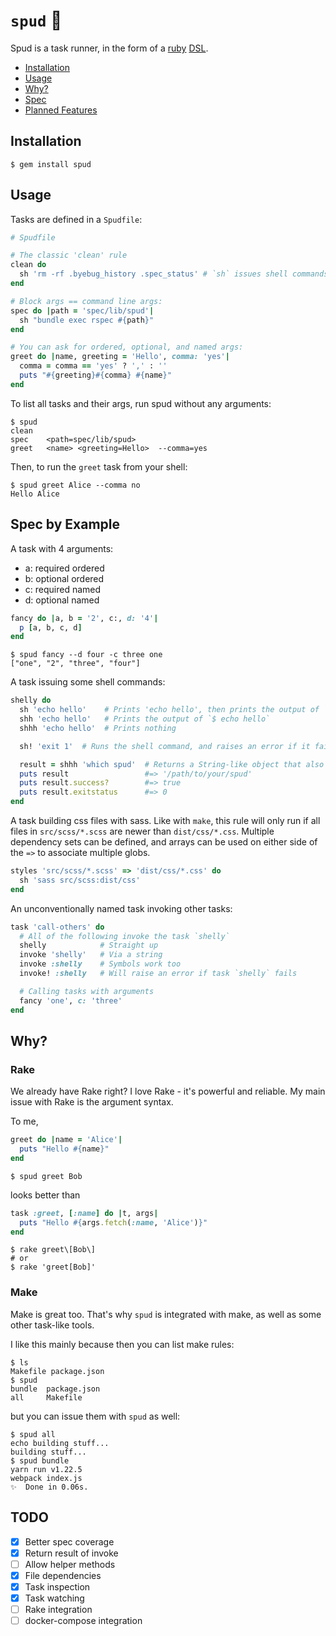 # `spud` 🥔

Spud is a task runner, in the form of a [ruby](https://www.ruby-lang.org) [DSL](https://en.wikipedia.org/wiki/Domain-specific_language).

- [Installation](#installation)
- [Usage](#usage)
- [Why?](#why)
- [Spec](#spec-by-example)
- [Planned Features](#todo)

## Installation

```shell script
$ gem install spud
```

## Usage

Tasks are defined in a `Spudfile`:
```ruby
# Spudfile

# The classic 'clean' rule
clean do
  sh 'rm -rf .byebug_history .spec_status' # `sh` issues shell commands
end

# Block args == command line args:
spec do |path = 'spec/lib/spud'|
  sh "bundle exec rspec #{path}"
end

# You can ask for ordered, optional, and named args:
greet do |name, greeting = 'Hello', comma: 'yes'|
  comma = comma == 'yes' ? ',' : ''
  puts "#{greeting}#{comma} #{name}"
end
```

To list all tasks and their args, run spud without any arguments:
```shell script
$ spud
clean
spec    <path=spec/lib/spud>
greet   <name> <greeting=Hello>  --comma=yes
```

Then, to run the `greet` task from your shell: 
```shell script
$ spud greet Alice --comma no
Hello Alice
````

## Spec by Example

A task with 4 arguments:
- a: required ordered
- b: optional ordered
- c: required named
- d: optional named
```ruby
fancy do |a, b = '2', c:, d: '4'|
  p [a, b, c, d]
end
```

```shell script
$ spud fancy --d four -c three one 
["one", "2", "three", "four"]
```

A task issuing some shell commands:
```ruby
shelly do
  sh 'echo hello'    # Prints 'echo hello', then prints the output of `$ echo hello` (like in Make)
  shh 'echo hello'   # Prints the output of `$ echo hello`
  shhh 'echo hello'  # Prints nothing

  sh! 'exit 1'  # Runs the shell command, and raises an error if it fails. Equivalents are available for shh! and shhh!

  result = shhh 'which spud'  # Returns a String-like object that also acts like a Process::Status
  puts result                 #=> '/path/to/your/spud'
  puts result.success?        #=> true
  puts result.exitstatus      #=> 0
end
```

A task building css files with sass. Like with `make`, this rule will only run if all files in `src/scss/*.scss` are
newer than `dist/css/*.css`. Multiple dependency sets can be defined, and arrays can be used on either side of the `=>`
to associate multiple globs. 
```ruby
styles 'src/scss/*.scss' => 'dist/css/*.css' do
  sh 'sass src/scss:dist/css'  
end
```

An unconventionally named task invoking other tasks:
```ruby
task 'call-others' do
  # All of the following invoke the task `shelly`
  shelly            # Straight up
  invoke 'shelly'   # Via a string
  invoke :shelly    # Symbols work too
  invoke! :shelly   # Will raise an error if task `shelly` fails

  # Calling tasks with arguments
  fancy 'one', c: 'three'
end
```

## Why?

### Rake

We already have Rake right? I love Rake - it's powerful and reliable. My main issue with Rake is the argument syntax.

To me,
```ruby
greet do |name = 'Alice'|
  puts "Hello #{name}"
end
```
```shell script
$ spud greet Bob
```

looks better than
```ruby
task :greet, [:name] do |t, args|
  puts "Hello #{args.fetch(:name, 'Alice')}"
end
```
```shell script
$ rake greet\[Bob\]
# or
$ rake 'greet[Bob]'
```

### Make

Make is great too. That's why `spud` is integrated with make, as well as some other task-like tools. 

I like this mainly because then you can list make rules:
```shell script
$ ls
Makefile package.json
$ spud
bundle  package.json
all     Makefile
```

but you can issue them with `spud` as well:
```shell script
$ spud all
echo building stuff...
building stuff...
$ spud bundle
yarn run v1.22.5
webpack index.js
✨  Done in 0.06s.
```

## TODO

- [x] Better spec coverage
- [x] Return result of invoke
- [ ] Allow helper methods
- [x] File dependencies
- [x] Task inspection
- [x] Task watching
- [ ] Rake integration
- [ ] docker-compose integration
